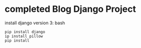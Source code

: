 # completed Blog Django Project
install django version 3:
bash
```
pip install django
ip install pillow
pip install 
```
